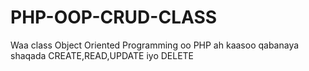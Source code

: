# PHP-OOP-CRUD-CLASS
Waa class  Object Oriented Programming oo PHP ah kaasoo qabanaya shaqada CREATE,READ,UPDATE iyo DELETE

